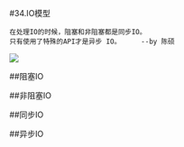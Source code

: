 #34.IO模型

```
在处理IO的时候，阻塞和非阻塞都是同步IO。
只有使用了特殊的API才是异步 IO。     --by 陈硕
```
<img src="http://pic2.zhimg.com/7d3eb389b7724878bd7e12ebc6dbcdb5_b.jpg" />


##阻塞IO

##非阻塞IO

##同步IO

##异步IO
